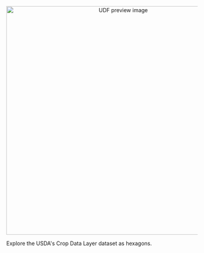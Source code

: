 <!--fused:preview-->
<p align="center"><img src="https://fused-image-assets.s3.amazonaws.com/d55665f4-e606-4fb5-a36c-38ca39fe6607/thumbnail" width="600" alt="UDF preview image"></p>

<!--fused:readme-->
Explore the USDA's Crop Data Layer dataset as hexagons. 

